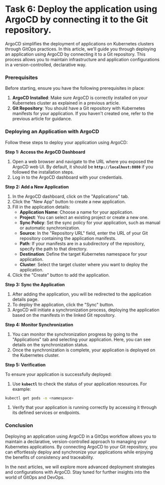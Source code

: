 # Task 6: Deploy the application using ArgoCD by connecting it to the Git repository.

ArgoCD simplifies the deployment of applications on Kubernetes clusters through GitOps practices. In this article, we'll guide you through deploying an application using ArgoCD by connecting it to a Git repository. This process allows you to maintain infrastructure and application configurations in a version-controlled, declarative way.

### **Prerequisites**

Before starting, ensure you have the following prerequisites in place:

1. **ArgoCD Installed**: Make sure ArgoCD is correctly installed on your Kubernetes cluster as explained in a previous article.
2. **Git Repository**: You should have a Git repository with Kubernetes manifests for your application. If you haven't created one, refer to the previous article for guidance.

### **Deploying an Application with ArgoCD**

Follow these steps to deploy your application using ArgoCD:

**Step 1: Access the ArgoCD Dashboard**

1. Open a web browser and navigate to the URL where you exposed the ArgoCD web UI. By default, it should be **`http://localhost:8080`** if you followed the installation steps.
2. Log in to the ArgoCD dashboard with your credentials.

**Step 2: Add a New Application**

1. In the ArgoCD dashboard, click on the "Applications" tab.
2. Click the "New App" button to create a new application.
3. Fill in the application details:
    - **Application Name**: Choose a name for your application.
    - **Project**: You can select an existing project or create a new one.
    - **Sync Policy**: Set the sync policy for your application, such as manual or automatic synchronization.
    - **Source**: In the "Repository URL" field, enter the URL of your Git repository containing the application manifests.
    - **Path**: If your manifests are in a subdirectory of the repository, specify the path to that directory.
    - **Destination**: Define the target Kubernetes namespace for your application.
    - **Cluster**: Select the target cluster where you want to deploy the application.
4. Click the "Create" button to add the application.

**Step 3: Sync the Application**

1. After adding the application, you will be redirected to the application details page.
2. To deploy the application, click the "Sync" button.
3. ArgoCD will initiate a synchronization process, deploying the application based on the manifests in the linked Git repository.

**Step 4: Monitor Synchronization**

1. You can monitor the synchronization progress by going to the "Applications" tab and selecting your application. Here, you can see details on the synchronization status.
2. Once the synchronization is complete, your application is deployed on the Kubernetes cluster.

**Step 5: Verification**

To ensure your application is successfully deployed:

1. Use **`kubectl`** to check the status of your application resources. For example:

```bash
kubectl get pods -n <namespace>
```

1. Verify that your application is running correctly by accessing it through its defined services or endpoints.

### **Conclusion**

Deploying an application using ArgoCD in a GitOps workflow allows you to maintain a declarative, version-controlled approach to managing your Kubernetes applications. By connecting ArgoCD to your Git repository, you can effortlessly deploy and synchronize your applications while enjoying the benefits of consistency and traceability.

In the next articles, we will explore more advanced deployment strategies and configurations with ArgoCD. Stay tuned for further insights into the world of GitOps and DevOps.